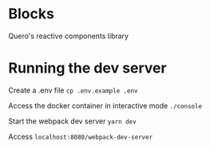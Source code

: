 # Blocks
Quero's reactive components library

# Running the dev server

Create a .env file
`cp .env.example .env`

Access the docker container in interactive mode
`./console`

Start the webpack dev server
`yarn dev`

Access `localhost:8080/webpack-dev-server`
